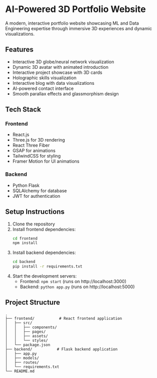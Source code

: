 # AI-Powered 3D Portfolio Website

A modern, interactive portfolio website showcasing ML and Data Engineering expertise through immersive 3D experiences and dynamic visualizations.

## Features

- Interactive 3D globe/neural network visualization
- Dynamic 3D avatar with animated introduction
- Interactive project showcase with 3D cards
- Holographic skills visualization
- Interactive blog with data visualizations
- AI-powered contact interface
- Smooth parallax effects and glassmorphism design

## Tech Stack

### Frontend
- React.js
- Three.js for 3D rendering
- React Three Fiber
- GSAP for animations
- TailwindCSS for styling
- Framer Motion for UI animations

### Backend
- Python Flask
- SQLAlchemy for database
- JWT for authentication

## Setup Instructions

1. Clone the repository
2. Install frontend dependencies:
   ```bash
   cd frontend
   npm install
   ```
3. Install backend dependencies:
   ```bash
   cd backend
   pip install -r requirements.txt
   ```
4. Start the development servers:
   - Frontend: `npm start` (runs on http://localhost:3000)
   - Backend: `python app.py` (runs on http://localhost:5000)

## Project Structure

```
.
├── frontend/           # React frontend application
│   ├── src/
│   │   ├── components/
│   │   ├── pages/
│   │   ├── assets/
│   │   └── styles/
│   └── package.json
├── backend/           # Flask backend application
│   ├── app.py
│   ├── models/
│   ├── routes/
│   └── requirements.txt
└── README.md
``` 